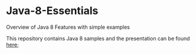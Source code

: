 # Java-8-Essentials
Overview of Java 8 Features with simple examples

This repository contains Java 8 samples and the presentation can be found [here](https://www.slideshare.net/secret/1o3B8cP6nLrKtT);
